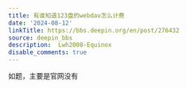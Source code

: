 ```yaml
---
title: 有谁知道123盘的webdav怎么计费
date: '2024-08-12'
linkTitle: https://bbs.deepin.org/en/post/276432
source: deepin_bbs
description:  Lwh2008-Equinox 
disable_comments: true
---
```

如题，主要是官网没有
